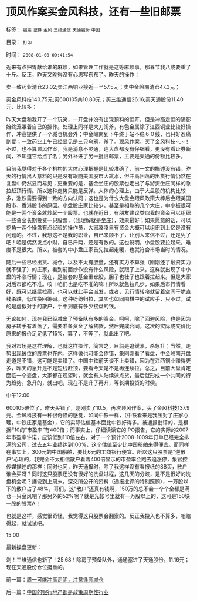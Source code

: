 # 顶风作案买金风科技，还有一些旧邮票

标签： `股票` `证券` `金风` `三维通信` `天通股份` `中国` 

目录： `打印`

时间： `2008-01-08 09:41:54`

近来有点把胃献给谁的麻烦，如果管理工作就是这等麻烦事，那春节我八成要重了十斤。反正，昨天又晚得没有心思写东东了。昨天的操作：

卖一致药业清仓23.02;卖江西铜业接近一半57.5元；卖中金岭南清仓47.3元；

买金风科技140.75元;买600105共10.80元；买三维通信26.16;买天通股份11.40元，比较多；

昨天大盘和我开了一个玩笑，一开盘并没有出现预料的低开，但是冲高走低的阴影始终笼罩着自已的操作。处理上同样是大刀阔斧，有色金属除了江西铜业比较好操作，冲高提供了一个减仓机会外；中金岭南到下午终于站不稳６０线，也只好忍痛割爱；一致药业上午已经显见是三只乌鸦，杀了。顶风作案，买了金风科技~_~！不过，也不算顶风作案，我是消息不灵通，连大盘都没有仔细看，更没有看证券新闻，不知道它给点了名；另外补进了另一批旧邮票，主要是天通的份额比较多。

目前我觉得对于各个机构的大体心理把握是比较准确了，前一文的描述没有错。昨天的行情出人意料的只是没有跟随美国股市大跳水，但冲高回落的出货行情仍然在复盘中仍然显而易见；更重要的是，基金坐庄的股票也走出了与游资坐庄同样的急拉赶顶行情。所以这种走势只能是反弹。大体的心理上，由于大盘股的机构比较多，涨跌需要得到一致的方向认同；这也是为什么大盘会跟风政策大棒后会跟美国股市、香港股市的原因。小盘股庄家比较少，甚至是相熟的几个大庄，中小板很可能是一两个资金就炒起一个股票。也就在近日，有朋友建议类似我的资金可以组织一些资金长期投资一只股票，（我理解就是坐庄），效果最好；如果愿意的话，可以挖角一两个操盘有点经验的操作员，大家凑凑自有资金大概可以组织到上亿是没有问题的。不过，我想这不是我的职业，自已来顾不了，让别人来信不过，还是免了吧！咱是偶然发点小财，自已斤两，还是有数的。这也说明，小盘股要拉起来，难度不是很大。所以，被套的中小盘庄家首先拉起走暖，也就符合市场当时的情况。

随后一些已经出货、减仓，以及不太有胆量，还有实力不算强（刚刚还了融资实力就不强了）的庄家，看到前面炒作没有什么风险，就跟了上来。这样就出现了中小盘的补涨行情；现在，是被套的基金重仓股，胆子也壮了也跟着拉起来。但是大家对后市都吃不准。咳！咱们也是吃不准的嘛！所以就急拉几步，如果后市行情看好，既可以继续拉高，也可以就此平台派发，或者，见行情转冷就留着空间干脆直线杀跌，低位换回筹码。这种纷纷归拉，其实也如同围棋中的试应手，只不过，试的是虚拟对手的散户，手中到底有多少接盘的钱。

无论如何，现在我已经减出了预备队有多的资金。呵呵，除了回避风险，也是因为房子转手有着落了，需要准备资金了解贷款，然后完成合同。这次的实际成交价比原来的报价足足低了15%，算了，不等了，就此出了吧。

我对市场是这样理解，也就这样操作，简言之，目前是追缓涨，杀急升；当然，走势出现破位的股票也在内。这样做也可能会作错，象刚刚看了看盘，中金岭南开盘走道是不错，这可能是卖错了。中国中铁前天谈不上卖错，因为在江西铜业赚得更多，昨天的急升是不是短线赶顶，要看今天是不是再连续拉。总之，目前大盘肯定面临一个变盘，大家都在观望时，就会有人陆续派点货，最后就形成一个共同的行为趋势。急升的，就出吧，现在不是升了再升，等长期投资的时侯。

中午12:00

600105破位了，昨天买错了，刚刚卖了10.5，再次顶风作案，买了金风科技137.9元。金风科技有一种很奇怪的感觉，如同中铁一样，（中铁看来是我压对了庄家心理，中铁庄家是基金），它的实际估值基本面比中铁好得多。被通报批评的，是根据F10的“市盈率”有400倍；而事实上，仔细读读它的IPO报告，它的实际的2007年市盈率许诺，应该低到110倍左右。对于一个预计2008-1009年订单已经完全排满的公司，过去五年业绩达到100%，这个估值至少比中国船舶来得便宜。而同样在事实上，300元的中国船舶，要比6元的工商银行便宜。所以这只股票是“逆散户”心理的，我完全不太相信散户看着400倍显示的市盈率会跑去追涨停，象官控传媒描述的那样；同时也问，昨天通报时，除了我这样没有看报纸的SB买，散户谁会买呀？同时这只股票还没有很好的洗盘过程，这几天的分歧，是不是很好的洗盘机会呢？据说到上周末，深交所公开的资料（通报批评的特别照顾），一万股以下的散户占了48%，哥们，这“散户”还真有钱啊，150万的总不会一个个全都是满仓一只金风吧？那另外的52%呢？就是光帐号里就有一万股以上的，这可是150块一股的股票A！

也就是这样，感觉很奇怪，我觉得这只股票会翻案的。反正我投入也不算多，咱赔得起，就试试吧。

15:00

最新操盘更新：

剁！三维通信也斩了！25.68！除房子预备队外，通通塞进了天通股份，11.16元；现在天通股份仓位挺重的。



前一篇：[周一可能冲高走阴，注意逢高减仓](../../../2008/1/4/周一可能冲高走阴，注意逢高减仓.md)

后一篇：[中国的银行地产都是政策周期性行业](../../../2008/1/8/中国的银行地产都是政策周期性行业.md)